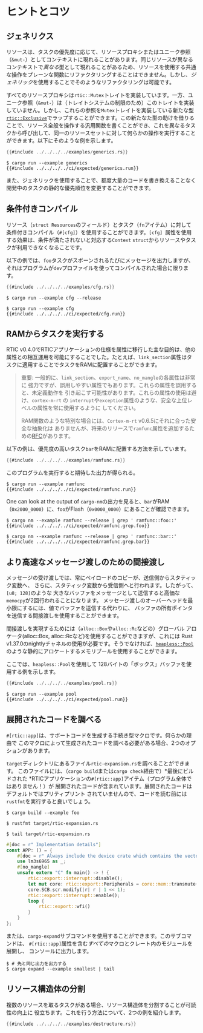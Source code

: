# ヒントとコツ

## ジェネリクス

リソースは、タスクの優先度に応じて、リソースプロキシまたはユニーク参照（`&mut-`）としてコンテキストに現れることがあります。同じリソースが異なるコンテキストで*異なる*型として現れることがあるため、リソースを使用する共通な操作をプレーンな関数にリファクタリングすることはできません。しかし、*ジェネリック*を使用することでそのようなリファクタリングは可能です。

すべてのリソースプロキシは`rtic::Mutex`トレイトを実装しています。一方、ユニーク参照（`&mut-`）は（トレイトシステムの制限のため）このトレイトを実装していません。しかし、これらの参照を`Mutex`トレイトを実装している新たな型[`rtic::Exclusive`]でラップすることができます。この新たなた型の助けを借りることで、リソース全般を操作する汎用関数を書くことができ、これを異なるタスクから呼び出して、同一のリソースセットに対して何らかの操作を実行することができます。以下にそのような例を示します。

[`rtic::Exclusive`]: ../../../api/rtic/struct.Exclusive.html

``` rust
{{#include ../../../../examples/generics.rs}}
```

``` console
$ cargo run --example generics
{{#include ../../../../ci/expected/generics.run}}
```

また、ジェネリックを使用することで、都度大量のコードを書き換えることなく開発中のタスクの静的な優先順位を変更することができます。


## 条件付きコンパイル

リソース（`struct Resources`のフィールド）とタスク（`fn`アイテム）に対して条件付きコンパイル（`#[cfg]`）を使用することができます。`[cfg] `属性を使用する効果は、条件が満たされないと対応する`Context`  `struct`からリソースやタスクが利用できなくなることです。

以下の例では、`foo`タスクがスポーンされるたびにメッセージを出力しますが、それはプログラムが`dev`プロファイルを使ってコンパイルされた場合に限ります。

``` rust
{{#include ../../../../examples/cfg.rs}}
```

``` console
$ cargo run --example cfg --release

$ cargo run --example cfg
{{#include ../../../../ci/expected/cfg.run}}
```

## RAMからタスクを実行する

RTIC v0.4.0でRTICアプリケーションの仕様を属性に移行した主な目的は、他の属性との相互運用を可能にすることでした。たとえば、`link_section`属性はタスクに適用することでタスクをRAMに配置することができます。

> 重要: 一般的に、`link_section`、`export_name`、`no_mangle`の各属性は非常に
> 強力ですが、誤用しやすい属性でもあります。これらの属性を誤用すると、未定義動作を
> 引き起こす可能性があります。これらの属性の使用は避け、`cortex-m-rt` の
> `interrupt`や`exception`属性のような、安全な上位レベルの属性を常に使用するように
> してください。
>
> RAM関数のような特別な場合には、`Cortex-m-rt` v0.6.5にそれに合った安全な抽象化は
> ありませんが、将来のリリースで`ramfunc`属性を追加するための[RFC]があります。

[RFC]: https://github.com/rust-embedded/cortex-m-rt/pull/100

以下の例は、優先度の高いタスク`bar`をRAMに配置する方法を示しています。

``` rust
{{#include ../../../../examples/ramfunc.rs}}
```

このプログラムを実行すると期待した出力が得られる。

``` console
$ cargo run --example ramfunc
{{#include ../../../../ci/expected/ramfunc.run}}
```

One can look at the output of `cargo-nm`の出力を見ると、`bar`がRAM
（`0x2000_0000`）に、`foo`がFlash（`0x0000_0000`）にあることが確認できます。

``` console
$ cargo nm --example ramfunc --release | grep ' ramfunc::foo::'
{{#include ../../../../ci/expected/ramfunc.grep.foo}}
```

``` console
$ cargo nm --example ramfunc --release | grep ' ramfunc::bar::'
{{#include ../../../../ci/expected/ramfunc.grep.bar}}
```

## より高速なメッセージ渡しのための間接渡し

メッセージの受け渡しでは、常にペイロードのコピーが、送信側からスタティック変数へ、
さらに、スタティック変数から受信側へと行われます。したがって、`[u8; 128]`のような
大きなバッファをメッセージとして送信すると高価な`memocpy`が2回行われることになります。
メッセージ渡しのオーバーヘッドを最小限にするには、値でバッファを送信する代わりに、
バッファの所有ポインタを送信する間接渡しを使用することができます。

間接渡しを実現するためには（`alloc::Box`や`alloc::Rc`などの）グローバル
アロケータ(alloc::Box, alloc::Rcなど)を使用することができますが、これには
Rust v1.37.0のnightlyチャネルの使用が必要です。そうでなければ、[`heapless::Pool`]
のような静的にアロケートするメモリプールを使用することができます。

[`heapless::Pool`]: https://docs.rs/heapless/0.5.0/heapless/pool/index.html

ここでは、`heapless::Pool`を使用して 128バイトの「ボックス」バッファを使用する例を示します。

``` rust
{{#include ../../../../examples/pool.rs}}
```
``` console
$ cargo run --example pool
{{#include ../../../../ci/expected/pool.run}}
```

## 展開されたコードを調べる

`#[rtic::app]`は、サポートコードを生成する手続き型マクロです。何らかの理由で
このマクロによって生成されたコードを調べる必要がある場合、2つのオプションがあります。

`target`ディレクトリにあるファイル`rtic-expansion.rs`を調べることができます。
このファイルには、（`cargo build`または`cargo check`経由で）*最後にビルドされた
*RTICアプリケーションの`#[rtic::app]`アイテム（プログラム全体ではありません！）が
展開されたコードが含まれています。展開されたコードはデフォルトではプリティプリント
されていませんので、コードを読む前には`rustfmt`を実行すると良いでしょう。

``` console
$ cargo build --example foo

$ rustfmt target/rtic-expansion.rs

$ tail target/rtic-expansion.rs
```

``` rust
#[doc = r" Implementation details"]
const APP: () = {
    #[doc = r" Always include the device crate which contains the vector table"]
    use lm3s6965 as _;
    #[no_mangle]
    unsafe extern "C" fn main() -> ! {
        rtic::export::interrupt::disable();
        let mut core: rtic::export::Peripherals = core::mem::transmute(());
        core.SCB.scr.modify(|r| r | 1 << 1);
        rtic::export::interrupt::enable();
        loop {
            rtic::export::wfi()
        }
    }
};
```

または、`cargo-expand`サブコマンドを使用することができます。このサブコマンドは、
`#[rtic::app]`属性を含む*すべての*マクロとクレート内のモジュールを展開し、
コンソールに出力します。

[`cargo-expand`]: https://crates.io/crates/cargo-expand

``` console
$ # 先と同じ出力を出力する
$ cargo expand --example smallest | tail
```

## リソース構造体の分割

複数のリソースを取るタスクがある場合、リソース構造体を分割することが可読性の向上に
役立ちます。これを行う方法について、2つの例を紹介します。

``` rust
{{#include ../../../../examples/destructure.rs}}
```
